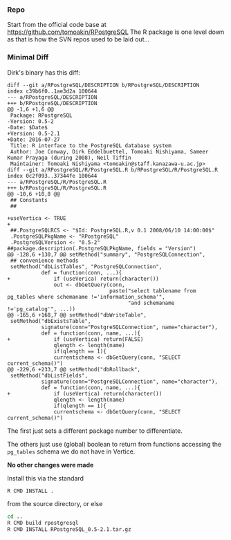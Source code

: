 
### Repo

Start from the official code base at https://github.com/tomoakin/RPostgreSQL
The R package is one level down as that is how the SVN repos used to be laid out...

### Minimal Diff

Dirk's binary has this diff:

```
diff --git a/RPostgreSQL/DESCRIPTION b/RPostgreSQL/DESCRIPTION
index c39b6f0..1ae3d2a 100644
--- a/RPostgreSQL/DESCRIPTION
+++ b/RPostgreSQL/DESCRIPTION
@@ -1,6 +1,6 @@
 Package: RPostgreSQL
-Version: 0.5-2
-Date: $Date$
+Version: 0.5-2.1
+Date: 2016-07-27
 Title: R interface to the PostgreSQL database system
 Author: Joe Conway, Dirk Eddelbuettel, Tomoaki Nishiyama, Sameer Kumar Prayaga (during 2008), Neil Tiffin
 Maintainer: Tomoaki Nishiyama <tomoakin@staff.kanazawa-u.ac.jp>
diff --git a/RPostgreSQL/R/PostgreSQL.R b/RPostgreSQL/R/PostgreSQL.R
index 0c2f093..37344fe 100644
--- a/RPostgreSQL/R/PostgreSQL.R
+++ b/RPostgreSQL/R/PostgreSQL.R
@@ -10,6 +10,8 @@
 ## Constants
 ##
 
+useVertica <- TRUE
+
 ##.PostgreSQLRCS <- "$Id: PostgreSQL.R,v 0.1 2008/06/10 14:00:00$"
 .PostgreSQLPkgName <- "RPostgreSQL"
 .PostgreSQLVersion <- "0.5-2"       ##package.description(.PostgreSQLPkgName, fields = "Version")
@@ -128,6 +130,7 @@ setMethod("summary", "PostgreSQLConnection",
 ## convenience methods
 setMethod("dbListTables", "PostgreSQLConnection",
           def = function(conn, ...){
+              if (useVerica) return(character())
               out <- dbGetQuery(conn,
                                 paste("select tablename from pg_tables where schemaname !='information_schema'",
                                       "and schemaname !='pg_catalog'", ...))
@@ -165,6 +168,7 @@ setMethod("dbWriteTable",
 setMethod("dbExistsTable",
           signature(conn="PostgreSQLConnection", name="character"),
           def = function(conn, name, ...){
+              if (useVertica) return(FALSE)
               qlength <- length(name)
               if(qlength == 1){
               currentschema <- dbGetQuery(conn, "SELECT current_schema()")
@@ -229,6 +233,7 @@ setMethod("dbRollback",
 setMethod("dbListFields",
           signature(conn="PostgreSQLConnection", name="character"),
           def = function(conn, name, ...){
+              if (useVertica) return(character())
               qlength <- length(name)
               if(qlength == 1){
               currentschema <- dbGetQuery(conn, "SELECT current_schema()")
```

The first just sets a different package number to differentiate.

The others just use (global) boolean to return from functions
accessing the `pg_tables` schema we do not have in Vertice.

**No other changes were made**

Install this via the standard

```bash
R CMD INSTALL .
```

from the source directory, or else

```bash
cd ..
R CMD build rpostgresql
R CMD INSTALL RPostgreSQL_0.5-2.1.tar.gz
```
